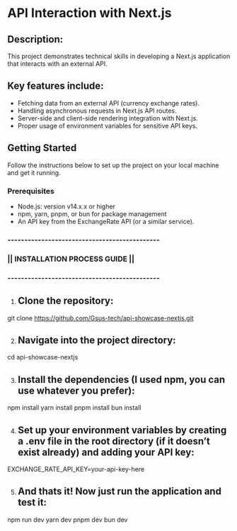 # API Interaction with Next.js

## Description:
This project demonstrates technical skills in developing a Next.js application that interacts with an external API. 

## Key features include:
- Fetching data from an external API (currency exchange rates).
- Handling asynchronous requests in Next.js API routes.
- Server-side and client-side rendering integration with Next.js.
- Proper usage of environment variables for sensitive API keys.

## Getting Started
Follow the instructions below to set up the project on your local machine and get it running.

### Prerequisites
- Node.js: version v14.x.x or higher
- npm, yarn, pnpm, or bun for package management
- An API key from the ExchangeRate API (or a similar service).

### ---------------------------------------------
### ||       INSTALLATION PROCESS GUIDE        ||
### ---------------------------------------------
1. ## Clone the repository:
git clone https://github.com/Gsus-tech/api-showcase-nextjs.git

2. ## Navigate into the project directory:
cd api-showcase-nextjs

3. ## Install the dependencies (I used npm, you can use whatever you prefer):
npm install
yarn install
pnpm install
bun install

4. ## Set up your environment variables by creating a .env file in the root directory (if it doesn’t exist already) and adding your API key:
EXCHANGE_RATE_API_KEY=your-api-key-here

5. ## And thats it! Now just run the application and test it:
npm run dev
yarn dev
pnpm dev
bun dev

